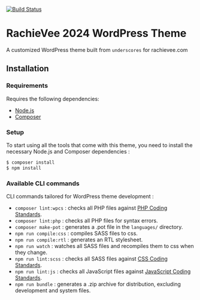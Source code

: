 [![Build Status](https://travis-ci.org/Automattic/_s.svg?branch=master)](https://travis-ci.org/Automattic/_s)

RachieVee 2024 WordPress Theme
===

A customized WordPress theme built from `underscores` for rachievee.com

Installation
---------------

### Requirements

Requires the following dependencies:

- [Node.js](https://nodejs.org/)
- [Composer](https://getcomposer.org/)

### Setup

To start using all the tools that come with this theme, you need to install the necessary Node.js and Composer dependencies :

```sh
$ composer install
$ npm install
```

### Available CLI commands

CLI commands tailored for WordPress theme development :

- `composer lint:wpcs` : checks all PHP files against [PHP Coding Standards](https://developer.wordpress.org/coding-standards/wordpress-coding-standards/php/).
- `composer lint:php` : checks all PHP files for syntax errors.
- `composer make-pot` : generates a .pot file in the `languages/` directory.
- `npm run compile:css` : compiles SASS files to css.
- `npm run compile:rtl` : generates an RTL stylesheet.
- `npm run watch` : watches all SASS files and recompiles them to css when they change.
- `npm run lint:scss` : checks all SASS files against [CSS Coding Standards](https://developer.wordpress.org/coding-standards/wordpress-coding-standards/css/).
- `npm run lint:js` : checks all JavaScript files against [JavaScript Coding Standards](https://developer.wordpress.org/coding-standards/wordpress-coding-standards/javascript/).
- `npm run bundle` : generates a .zip archive for distribution, excluding development and system files.
